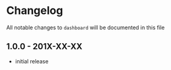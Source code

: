 # Changelog

All notable changes to `dashboard` will be documented in this file

## 1.0.0 - 201X-XX-XX

- initial release
